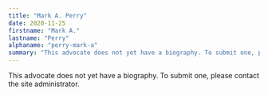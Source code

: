 ```yaml
---
title: "Mark A. Perry"
date: 2020-11-25
firstname: "Mark A."
lastname: "Perry"
alphaname: "perry-mark-a"
summary: "This advocate does not yet have a biography. To submit one, please contact the site administrator."
---
```

This advocate does not yet have a biography. To submit one, please contact the site administrator.

